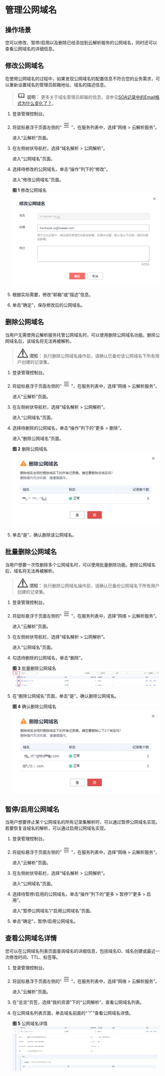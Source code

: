 # 管理公网域名<a name="dns_usermanual_0031"></a>

## 操作场景<a name="section125317016203"></a>

您可以修改、暂停/启用以及删除已经添加到云解析服务的公网域名，同时还可以查看公网域名的详细信息。

## 修改公网域名<a name="section15349122315204"></a>

在使用公网域名的过程中，如果发现公网域名的配置信息不符合您的业务需求，可以重新设置域名的管理员邮箱地址、域名的描述信息。

>![](public_sys-resources/icon-note.gif) **说明：** 
>更多关于域名管理员邮箱的信息，请参见[SOA记录中的Email格式为什么变化了？](https://support.huaweicloud.com/dns_faq/dns_faq_009.html)。

1.  登录管理控制台。
2.  将鼠标悬浮于页面左侧的“![](figures/service-list.jpg)”，在服务列表中，选择“网络 \> 云解析服务”。

    进入“云解析”页面。

3.  在左侧树状导航栏，选择“域名解析 \> 公网解析”。

    进入“公网域名”页面。


1.  选择待修改的公网域名，单击“操作”列下的“修改”。

    进入“修改公网域名”页面。

    **图 1**  修改公网域名<a name="fig1176255184618"></a>  
    ![](figures/修改公网域名.png "修改公网域名")

2.  根据实际需要，修改“邮箱”或“描述”信息。
3.  单击“确定”，保存修改后的公网域名。

## 删除公网域名<a name="section1756118128375"></a>

当用户无需使用云解析服务托管公网域名时，可以使用删除公网域名功能。删除公网域名后，该域名将无法再被解析。

>![](public_sys-resources/icon-notice.gif) **须知：** 
>执行删除公网域名操作前，请确认已备份该公网域名下所有用户创建的记录集。

1.  登录管理控制台。
2.  将鼠标悬浮于页面左侧的“![](figures/service-list.jpg)”，在服务列表中，选择“网络 \> 云解析服务”。

    进入“云解析”页面。

3.  在左侧树状导航栏，选择“域名解析 \> 公网解析”。

    进入“公网域名”页面。


1.  选择待删除的公网域名，单击“操作”列下的“更多 \> 删除”。

    进入“删除公网域名”页面。

    **图 2**  删除公网域名<a name="fig6212219494"></a>  
    ![](figures/删除公网域名.png "删除公网域名")

2.  单击“是”，确认删除该公网域名。

## 批量删除公网域名<a name="section1648820445294"></a>

当用户想要一次性删除多个公网域名时，可以使用批量删除功能。删除公网域名后，域名将无法再被解析。

>![](public_sys-resources/icon-notice.gif) **须知：** 
>执行删除公网域名操作前，请确认已备份公网域名下所有用户创建的记录集。

1.  登录管理控制台。
2.  将鼠标悬浮于页面左侧的“![](figures/service-list.jpg)”，在服务列表中，选择“网络 \> 云解析服务”。

    进入“云解析”页面。

3.  在左侧树状导航栏，选择“域名解析 \> 公网解析”。

    进入“公网域名”页面。


1.  勾选待删除的公网域名，单击“删除”。

    **图 3**  批量删除公网域名<a name="fig117232719512"></a>  
    ![](figures/批量删除公网域名.png "批量删除公网域名")

2.  在“删除公网域名”页面，单击“是”，确认删除公网域名。

    **图 4**  确认删除公网域名<a name="fig2548145814568"></a>  
    ![](figures/确认删除公网域名.png "确认删除公网域名")


## 暂停/启用公网域名<a name="section10225191412118"></a>

当用户想要停止某个公网域名的所有记录集解析时，可以通过暂停公网域名实现。若要恢复该域名的解析，可以通过启用公网域名实现。

1.  登录管理控制台。
2.  将鼠标悬浮于页面左侧的“![](figures/service-list.jpg)”，在服务列表中，选择“网络 \> 云解析服务”。

    进入“云解析”页面。

3.  在左侧树状导航栏，选择“域名解析 \> 公网解析”。

    进入“公网域名”页面。

4.  选择待暂停/启用的公网域名，单击“操作”列下的“更多 \> 暂停”/“更多 \> 启用”。

    进入“暂停公网域名”/“启用公网域名”页面。

5.  单击“确定”，暂停/启用公网域名。

## 查看公网域名详情<a name="section46971009387"></a>

您可以在公网域名列表页面查询域名的详细信息，包括域名ID、域名创建或最近一次修改时间、TTL、标签等。

1.  登录管理控制台。
2.  将鼠标悬浮于页面左侧的“![](figures/service-list.jpg)”，在服务列表中，选择“网络 \> 云解析服务”。

    进入“云解析”页面。


1.  在“总览”页签，选择“我的资源”下的“公网解析”，查看公网域名列表。
2.  在公网域名列表页面，单击域名前面的“![](figures/icon-dropdown.png)”查看公网域名详情。

    **图 5**  公网域名详情<a name="fig17810191514597"></a>  
    ![](figures/公网域名详情.png "公网域名详情")


